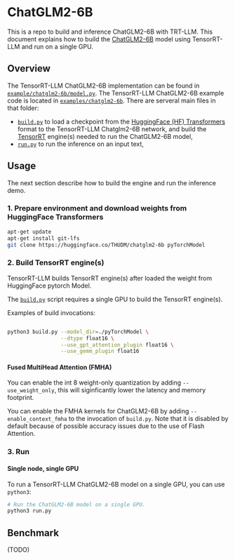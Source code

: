 # ChatGLM2-6B

This is a repo to build and inference ChatGLM2-6B with TRT-LLM.
This document explains how to build the [ChatGLM2-6B](https://huggingface.co/THUDM/chatglm2-6b) model using TensorRT-LLM and run on a single GPU.

## Overview

The TensorRT-LLM ChatGLM2-6B implementation can be found in [`example/chatglm2-6b/model.py`](./model.py). The TensorRT-LLM ChatGLM2-6B example code is located in [`examples/chatglm2-6b`](./). There are serveral main files in that folder:

* [`build.py`](./build.py) to load a checkpoint from the [HuggingFace (HF) Transformers](https://github.com/huggingface/transformers) format to the TensorRT-LLM Chatglm2-6B network, and build the [TensorRT](https://developer.nvidia.com/tensorrt) engine(s) needed to run the ChatGLM2-6B model,
* [`run.py`](./run.py) to run the inference on an input text,


## Usage

The next section describe how to build the engine and run the inference demo.

### 1. Prepare environment and download weights from HuggingFace Transformers

```bash
apt-get update
apt-get install git-lfs
git clone https://huggingface.co/THUDM/chatglm2-6b pyTorchModel
```

### 2. Build TensorRT engine(s)

TensorRT-LLM builds TensorRT engine(s) after loaded the weight from HuggingFace pytorch Model.

The [`build.py`](./build.py) script requires a single GPU to build the TensorRT engine(s).

Examples of build invocations:

```bash

python3 build.py --model_dir=./pyTorchModel \
                 --dtype float16 \
                 --use_gpt_attention_plugin float16 \
                 --use_gemm_plugin float16
```

#### Fused MultiHead Attention (FMHA)

You can enable the int 8 weight-only quantization by adding `--use_weight_only`, this will siginficantly lower the latency and memory footprint.

You can enable the FMHA kernels for ChatGLM2-6B by adding `--enable_context_fmha` to the invocation of `build.py`. Note that it is disabled by default because of possible accuracy issues due to the use of Flash Attention.

### 3. Run

#### Single node, single GPU

To run a TensorRT-LLM ChatGLM2-6B model on a single GPU, you can use `python3`:

```bash
# Run the ChatGLM2-6B model on a single GPU.
python3 run.py
```




## Benchmark

(TODO)
